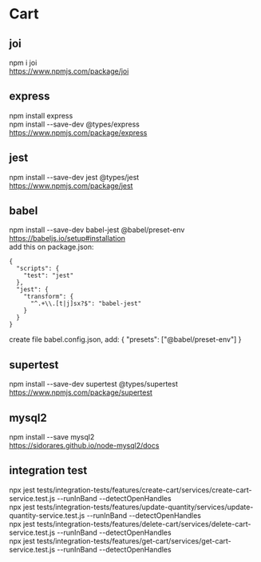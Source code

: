 # Cart

## joi
npm i joi  
https://www.npmjs.com/package/joi  

## express 
npm install express  
npm install --save-dev @types/express  
https://www.npmjs.com/package/express  

## jest
npm install --save-dev jest @types/jest  
https://www.npmjs.com/package/jest  

## babel
npm install --save-dev babel-jest @babel/preset-env  
https://babeljs.io/setup#installation  
add this on package.json:  
```
{
  "scripts": {
    "test": "jest"
  },
  "jest": {
    "transform": {
      "^.+\\.[t|j]sx?$": "babel-jest"
    }
  }
}
```
create file babel.config.json, add:
{
  "presets": ["@babel/preset-env"]
}

## supertest
npm install --save-dev supertest @types/supertest  
https://www.npmjs.com/package/supertest  

## mysql2
npm install --save mysql2  
https://sidorares.github.io/node-mysql2/docs  

## integration test  
npx jest tests/integration-tests/features/create-cart/services/create-cart-service.test.js --runInBand --detectOpenHandles  
npx jest tests/integration-tests/features/update-quantity/services/update-quantity-service.test.js --runInBand --detectOpenHandles  
npx jest tests/integration-tests/features/delete-cart/services/delete-cart-service.test.js --runInBand --detectOpenHandles  
npx jest tests/integration-tests/features/get-cart/services/get-cart-service.test.js --runInBand --detectOpenHandles  